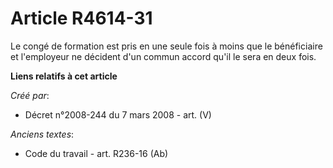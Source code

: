 # Article R4614-31

Le congé de formation est pris en une seule fois à moins que le bénéficiaire et l'employeur ne décident d'un commun accord
qu'il le sera en deux fois.

**Liens relatifs à cet article**

_Créé par_:

  - Décret n°2008-244 du 7 mars 2008 - art. (V)

_Anciens textes_:

  - Code du travail - art. R236-16 (Ab)
